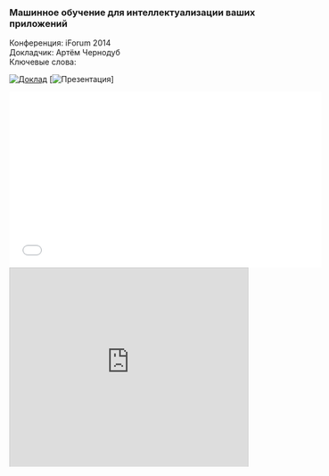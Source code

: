 ### Машинное обучение для интеллектуализации ваших приложений
Конференция: iForum 2014  
Докладчик: Артём Чернодуб  
Ключевые слова:  

[![Доклад](http://img.youtube.com/vi/lz8gBr9dpUE/0.jpg)](http://www.youtube.com/watch?v=lz8gBr9dpUE)
[![Презентация](http://www.slideshare.net/slideshow/embed_code/33934398)]
<iframe width="560" height="315" src="//www.youtube.com/embed/lz8gBr9dpUE?rel=0" frameborder="0" allowfullscreen></iframe>
<iframe src="http://www.slideshare.net/slideshow/embed_code/33934398" width="427" height="356" frameborder="0" marginwidth="0" marginheight="0" scrolling="no" style="border:1px solid #CCC; border-width:1px 1px 0; margin-bottom:5px; max-width: 100%;" allowfullscreen></iframe>
